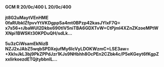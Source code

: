 #### GCM R 20/0c/400 L 20/0c/400
**jt8G2uMaytVEnHME**<br/>**0faRUbklZfpvvYtVKDgppSa4mt0BPzp42kasJYIxF7Q=**<br/>**x7s56+rJbaWUI2Dkbx690tlV5niTBA6GDXTvW+CtPjml4XZnZKzoeMPtWXNpi1BWSKt30KPDuQH/sdLk...**<br/><br/>
**5u3zCiWsamEkNizB**<br/>**NZJ2xJAbZ5wqbSPDXejufMy6IcVyLDOKWzmC+LSE3aw=**<br/>**+XkIvJkL3bj9PkZPPdJzr1KJs9NHbhh8OcPEn2CZbk4c/P5eKGeyt6fKgpZxxIirkoezdETQjtybbnIL...**